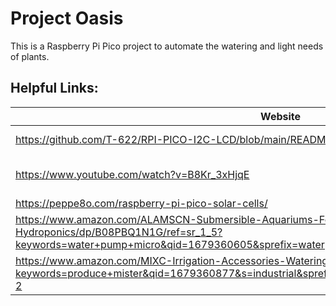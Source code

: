 # Project Oasis
This is a Raspberry Pi Pico project to automate the watering and light needs of plants.

## Helpful Links:
| Website | Description |
|---------|---------|
|https://github.com/T-622/RPI-PICO-I2C-LCD/blob/main/README.md| LCD Screen Docs.
|https://www.youtube.com/watch?v=B8Kr_3xHjqE| YouTube LCD Screen Example 
|https://peppe8o.com/raspberry-pi-pico-solar-cells/| Solar Cells|
|https://www.amazon.com/ALAMSCN-Submersible-Aquariums-Fountain-Hydroponics/dp/B08PBQ1N1G/ref=sr_1_5?keywords=water+pump+micro&qid=1679360605&sprefix=waterpump+micro%2Caps%2C105&sr=8-5| Water Pumps
|https://www.amazon.com/MIXC-Irrigation-Accessories-Watering-Distribution/dp/B079LFKZX6/ref=sr_1_2?keywords=produce+mister&qid=1679360877&s=industrial&sprefix=produce+mist%2Cindustrial%2C93&sr=1-2| Watering Tubes and Heads|
